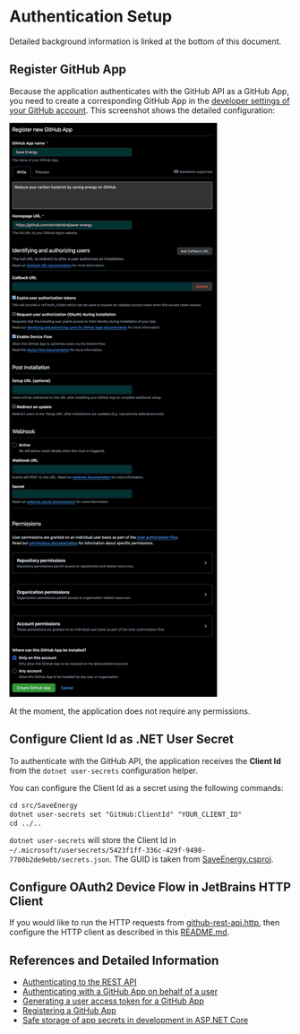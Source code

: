 # Authentication Setup

Detailed background information is linked at the bottom of this document.

## Register GitHub App

Because the application authenticates with the GitHub API as a GitHub App, you need to create a corresponding GitHub
App in the [developer settings of your GitHub account](https://github.com/settings/apps/). This screenshot shows the detailed configuration:

![GitHub App Settings](./github-app-settings.png)

At the moment, the application does not require any permissions.

## Configure Client Id as .NET User Secret

To authenticate with the GitHub API, the application receives the **Client Id** from the `dotnet user-secrets`
configuration helper.

You can configure the Client Id as a secret using the following commands:

```shell
cd src/SaveEnergy
dotnet user-secrets set "GitHub:ClientId" "YOUR_CLIENT_ID"
cd ../..
```

`dotnet user-secrets` will store the Client Id in
`~/.microsoft/usersecrets/5423f1ff-336c-429f-9498-7700b2de9ebb/secrets.json`. The GUID is taken from
[SaveEnergy.csproj](./src/SaveEnergy/SaveEnergy.csproj).

## Configure OAuth2 Device Flow in JetBrains HTTP Client

If you would like to run the HTTP requests from [github-rest-api.http](./github-rest-api.http), then configure
the HTTP client as described in this [README.md](./README.md).

## References and Detailed Information

- [Authenticating to the REST API](https://docs.github.com/en/rest/authentication/authenticating-to-the-rest-api)
- [Authenticating with a GitHub App on behalf of a user](https://docs.github.com/en/apps/creating-github-apps/authenticating-with-a-github-app/authenticating-with-a-github-app-on-behalf-of-a-user)
- [Generating a user access token for a GitHub App](https://docs.github.com/en/apps/creating-github-apps/authenticating-with-a-github-app/generating-a-user-access-token-for-a-github-app)
- [Registering a GitHub App](https://docs.github.com/en/apps/creating-github-apps/registering-a-github-app/registering-a-github-app)
- [Safe storage of app secrets in development in ASP.NET Core](https://learn.microsoft.com/en-us/aspnet/core/security/app-secrets)
